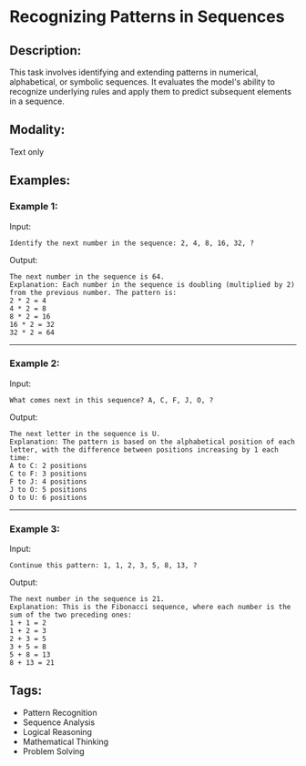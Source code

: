 # Recognizing Patterns in Sequences

## Description:
This task involves identifying and extending patterns in numerical, alphabetical, or symbolic sequences. It evaluates the model's ability to recognize underlying rules and apply them to predict subsequent elements in a sequence.

## Modality:
Text only

## Examples:

### Example 1:

Input:

```
Identify the next number in the sequence: 2, 4, 8, 16, 32, ?
```

Output:

```
The next number in the sequence is 64.
Explanation: Each number in the sequence is doubling (multiplied by 2) from the previous number. The pattern is:
2 * 2 = 4
4 * 2 = 8
8 * 2 = 16
16 * 2 = 32
32 * 2 = 64
```

---

### Example 2:

Input:

```
What comes next in this sequence? A, C, F, J, O, ?
```

Output:

```
The next letter in the sequence is U.
Explanation: The pattern is based on the alphabetical position of each letter, with the difference between positions increasing by 1 each time:
A to C: 2 positions
C to F: 3 positions
F to J: 4 positions
J to O: 5 positions
O to U: 6 positions
```

---

### Example 3:

Input:

```
Continue this pattern: 1, 1, 2, 3, 5, 8, 13, ?
```

Output:

```
The next number in the sequence is 21.
Explanation: This is the Fibonacci sequence, where each number is the sum of the two preceding ones:
1 + 1 = 2
1 + 2 = 3
2 + 3 = 5
3 + 5 = 8
5 + 8 = 13
8 + 13 = 21
```

## Tags:
- Pattern Recognition
- Sequence Analysis
- Logical Reasoning
- Mathematical Thinking
- Problem Solving
